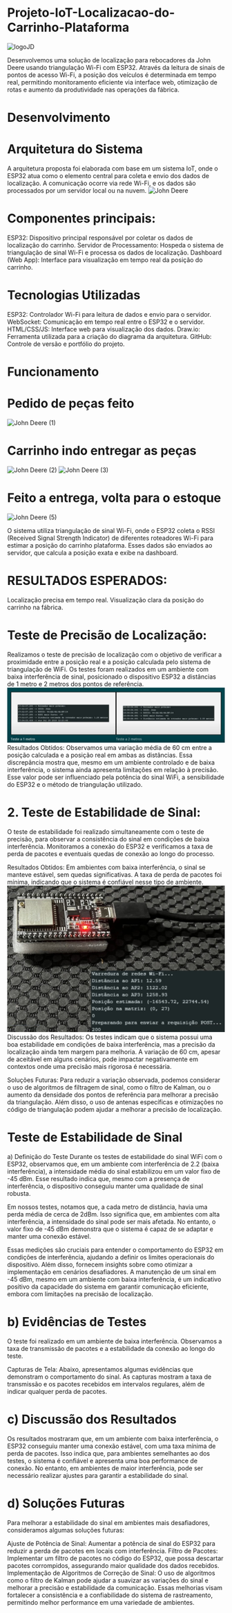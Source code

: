 # Projeto-IoT-Localizacao-do-Carrinho-Plataforma
![logoJD](https://github.com/user-attachments/assets/e011641c-6f20-4fcd-b0ac-6c3bde74d0a6)

 Desenvolvemos uma solução de localização para rebocadores da John Deere usando triangulação Wi-Fi com ESP32. Através da leitura de sinais de pontos de acesso Wi-Fi, a posição dos veículos é determinada em tempo real, permitindo monitoramento eficiente via interface web, otimização de rotas e aumento da produtividade nas operações da fábrica.
# Desenvolvimento
 # Arquitetura do Sistema
  A arquitetura proposta foi elaborada com base em um sistema IoT, onde o ESP32 atua como o elemento central para coleta e envio dos dados de localização. A comunicação ocorre via rede Wi-Fi, e os dados são processados por um servidor local ou na nuvem.
  ![John Deere](https://github.com/user-attachments/assets/0b59af4f-719c-49e8-a7d9-f9a46e8babba)
 
 # Componentes principais:
  ESP32: Dispositivo principal responsável por coletar os dados de localização do carrinho.
  Servidor de Processamento: Hospeda o sistema de triangulação de sinal Wi-Fi e processa os dados de localização.
  Dashboard (Web App): Interface para visualização em tempo real da posição do carrinho.
# Tecnologias Utilizadas
 ESP32: Controlador Wi-Fi para leitura de dados e envio para o servidor.
 WebSocket: Comunicação em tempo real entre o ESP32 e o servidor.
 HTML/CSS/JS: Interface web para visualização dos dados.
 Draw.io: Ferramenta utilizada para a criação do diagrama da arquitetura.
 GitHub: Controle de versão e portfólio do projeto.
# Funcionamento
 # Pedido de peças feito
 
 ![John Deere (1)](https://github.com/user-attachments/assets/c5f051c7-4f3d-4cf7-b1d4-36632bf4eaf4)
 
 # Carrinho indo entregar as peças 
 
 ![John Deere (2)](https://github.com/user-attachments/assets/30add42b-72e8-488c-9b79-b0d80fad1f3f)
 ![John Deere (3)](https://github.com/user-attachments/assets/e374ab92-9d37-4ecb-ba24-f75a1950e54c)

# Feito a entrega, volta para o estoque

 ![John Deere (5)](https://github.com/user-attachments/assets/3108be6e-ac76-40ab-8597-6cb6873a57ed)
 
 O sistema utiliza triangulação de sinal Wi-Fi, onde o ESP32 coleta o RSSI (Received Signal Strength Indicator) de diferentes roteadores Wi-Fi para estimar a posição do carrinho plataforma. Esses dados são enviados ao servidor, que calcula a posição exata e exibe na dashboard.

# RESULTADOS ESPERADOS:
  Localização precisa em tempo real.
  Visualização clara da posição do carrinho na fábrica.
  
 # Teste de Precisão de Localização: 
  Realizamos o teste de precisão de localização com o objetivo de verificar a proximidade entre a posição real e a posição calculada pelo sistema de triangulação de WiFi. Os testes foram realizados em um ambiente com baixa interferência de sinal, posicionado o dispositivo ESP32 a distâncias de 1 metro e 2 metros dos pontos de referência.
  ![ImagemTest)](assets/ImagemTest.jpeg)
 Resultados Obtidos:
 Observamos uma variação média de 60 cm entre a posição calculada e a posição real em ambas as distâncias. Essa discrepância mostra que, mesmo em um ambiente controlado e de baixa interferência, o sistema ainda apresenta limitações em relação à precisão. Esse valor pode ser influenciado pela potência do sinal WiFi, a sensibilidade do ESP32 e o método de triangulação utilizado.
 
# 2. Teste de Estabilidade de Sinal:
  O teste de estabilidade foi realizado simultaneamente com o teste de precisão, para observar a consistência do sinal em condições de baixa interferência. Monitoramos a conexão do ESP32 e verificamos a taxa de perda de pacotes e eventuais quedas de conexão ao longo do processo.

  Resultados Obtidos:
  Em ambientes com baixa interferência, o sinal se manteve estável, sem quedas significativas. A taxa de perda de pacotes foi mínima, indicando que o sistema é confiável nesse tipo de ambiente.
   ![EspFuncionando)](assets/EspFuncionando.jpeg)
 Discussão dos Resultados:
  Os testes indicam que o sistema possui uma boa estabilidade em condições de baixa interferência, mas a precisão da localização ainda tem margem para melhoria. A variação de 60 cm, apesar de aceitável em alguns cenários, pode impactar negativamente em contextos onde uma precisão mais rigorosa é necessária.

 Soluções Futuras:
  Para reduzir a variação observada, podemos considerar o uso de algoritmos de filtragem de sinal, como o filtro de Kalman, ou o aumento da densidade dos pontos de referência para melhorar a precisão da triangulação. Além disso, o uso de antenas específicas e otimizações no código de triangulação podem ajudar a melhorar a precisão de localização.


# Teste de Estabilidade de Sinal
a) Definição do Teste
 Durante os testes de estabilidade do sinal WiFi com o ESP32, observamos que, em um ambiente com interferência de 2.2 (baixa interferência), a intensidade média do sinal estabilizou em um valor fixo de -45 dBm. Esse resultado indica que, mesmo com a presença de interferência, o dispositivo conseguiu manter uma qualidade de sinal robusta.

 Em nossos testes, notamos que, a cada metro de distância, havia uma perda média de cerca de 2dBm. Isso significa que, em ambientes com alta interferência, a intensidade do sinal pode ser mais afetada. No entanto, o valor fixo de -45 dBm demonstra que o sistema é capaz de se adaptar e manter uma conexão estável.

 Essas medições são cruciais para entender o comportamento do ESP32 em condições de interferência, ajudando a definir os limites operacionais do dispositivo. Além disso, fornecem insights sobre como otimizar a implementação em cenários desafiadores. A manutenção de um sinal em -45 dBm, mesmo em um ambiente com baixa interferência, é um indicativo positivo da capacidade do sistema em garantir comunicação eficiente, embora com limitações na precisão de localização.

# b) Evidências de Testes
 O teste foi realizado em um ambiente de baixa interferência. Observamos a taxa de transmissão de pacotes e a estabilidade da conexão ao longo do teste.

Capturas de Tela: Abaixo, apresentamos algumas evidências que demonstram o comportamento do sinal. As capturas mostram a taxa de transmissão e os pacotes recebidos em intervalos regulares, além de indicar qualquer perda de pacotes.

# c) Discussão dos Resultados
 Os resultados mostraram que, em um ambiente com baixa interferência, o ESP32 conseguiu manter uma conexão estável, com uma taxa mínima de perda de pacotes. Isso indica que, para ambientes semelhantes ao dos testes, o sistema é confiável e apresenta uma boa performance de conexão. No entanto, em ambientes de maior interferência, pode ser necessário realizar ajustes para garantir a estabilidade do sinal.

# d) Soluções Futuras
 Para melhorar a estabilidade do sinal em ambientes mais desafiadores, consideramos algumas soluções futuras:

Ajuste de Potência de Sinal: Aumentar a potência de sinal do ESP32 para reduzir a perda de pacotes em locais com interferência.
Filtro de Pacotes: Implementar um filtro de pacotes no código do ESP32, que possa descartar pacotes corrompidos, assegurando maior qualidade dos dados recebidos.
Implementação de Algoritmos de Correção de Sinal: O uso de algoritmos como o filtro de Kalman pode ajudar a suavizar as variações do sinal e melhorar a precisão e estabilidade da comunicação.
Essas melhorias visam fortalecer a consistência e a confiabilidade do sistema de rastreamento, permitindo melhor performance em uma variedade de ambientes.


